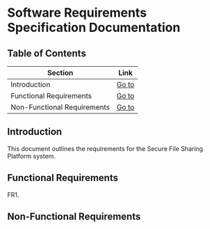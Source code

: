 # Software Requirements Specification Documentation

## Table of Contents 

| Section                   |Link                                |
|---------------------------|-------------------------------------|
|Introduction               |[Go to](#introduction)             | 
| Functional Requirements   | [Go to](#functional-requirements)   |
| Non-Functional Requirements |  [Go to](#non-functional-requirements) |

## Introduction
This document outlines the requirements for the Secure File Sharing Platform system.

## Functional Requirements

FR1. 

## Non-Functional Requirements